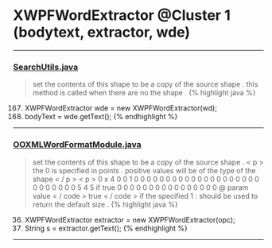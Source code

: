 # XWPFWordExtractor @Cluster 1 (bodytext, extractor, wde)

***

### [SearchUtils.java](https://searchcode.com/codesearch/view/16002628/)
> set the contents of this shape to be a copy of the source shape . this method is called when there are no the shape . 
{% highlight java %}
167. XWPFWordExtractor wde = new XWPFWordExtractor(wd);
168. bodyText = wde.getText();
{% endhighlight %}

***

### [OOXMLWordFormatModule.java](https://searchcode.com/codesearch/view/12809869/)
> set the contents of this shape to be a copy of the source shape . < p > the 0 is specified in points . positive values will be of the type of the shape < / p > < p > 0 x 4 0 0 1 0 0 0 0 0 0 0 0 0 0 0 0 0 0 0 0 0 0 0 0 0 0 0 0 0 0 0 5 4 5 if true 0 0 0 0 0 0 0 0 0 0 0 0 0 0 0 0 @ param value < / code > true < / code > if the specified 1 : should be used to return the default size . 
{% highlight java %}
36. XWPFWordExtractor extractor = new XWPFWordExtractor(opc);
37. String s = extractor.getText();
{% endhighlight %}

***

